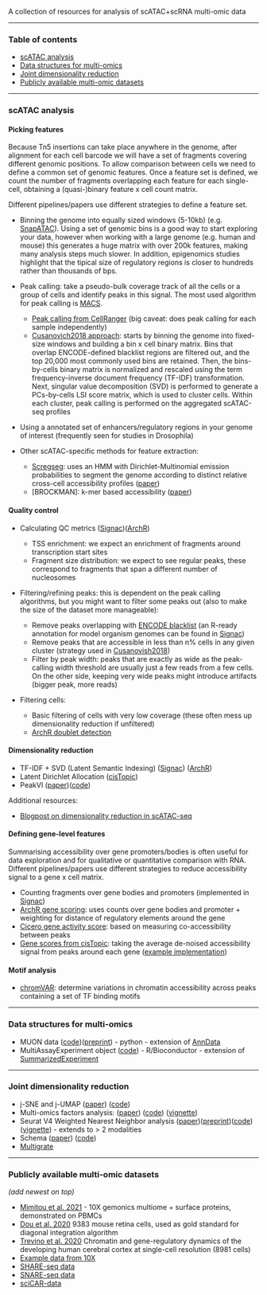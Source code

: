 
A collection of resources for analysis of scATAC+scRNA multi-omic data

---
### Table of contents

- [scATAC analysis](https://github.com/emdann/momicsTools#scatac-analysis)
- [Data structures for multi-omics](https://github.com/emdann/momicsTools#data-structures-for-multi-omics)
- [Joint dimensionality reduction](https://github.com/emdann/momicsTools#joint-dimensionality-reduction)
- [Publicly available multi-omic datasets](https://github.com/emdann/momicsTools#publicly-available-multi-omic-datasets)

---
### scATAC analysis
<!-- 
#### Barcode Multiplets
This was raised as a problem in sn 10X protocols 
-->

#### Picking features
Because Tn5 insertions can take place anywhere in the genome, after alignment for each cell barcode we will have a set of fragments covering different genomic positions. To allow comparison between cells we need to define a common set of genomic features. Once a feature set is defined, we count the number of fragments overlapping each feature for each single-cell, obtaining a (quasi-)binary feature x cell count matrix.

Different pipelines/papers use different strategies to define a feature set. 

* Binning the genome into equally sized windows (5-10kb) (e.g. [SnapATAC](https://github.com/r3fang/SnapATAC/blob/master/examples/10X_PBMC_15K/README.md#add_bmat)). Using a set of genomic bins is a good way to start exploring your data, however when working with a large genome (e.g. human and mouse) this generates a huge matrix with over 200k features, making many analysis steps much slower. In addition, epigenomics studies highlight that the tipical size of regulatory regions is closer to hundreds rather than thousands of bps. 

* Peak calling: take a pseudo-bulk coverage track of all the cells or a group of cells and identify peaks in this signal. The most used algorithm for peak calling is [MACS](https://github.com/macs3-project/MACS). 
    - [Peak calling from CellRanger](https://support.10xgenomics.com/single-cell-atac/software/pipelines/latest/algorithms/overview#peaks) (big caveat: does peak calling for each sample independently)
    - [Cusanovich2018 approach](https://www.cell.com/cell/fulltext/S0092-8674(18)30855-9?_returnURL=https%3A%2F%2Flinkinghub.elsevier.com%2Fretrieve%2Fpii%2FS0092867418308559%3Fshowall%3Dtrue): starts by binning the genome into fixed-size windows and building a bin x cell binary matrix. Bins that overlap ENCODE-defined blacklist regions are filtered out, and the top 20,000 most commonly used bins are retained. Then, the bins-by-cells binary matrix is normalized and rescaled using the term frequency-inverse document frequency (TF-IDF) transformation. Next, singular value decomposition (SVD) is performed to generate a PCs-by-cells LSI score matrix, which is used to cluster cells. Within each cluster, peak calling is performed on the aggregated scATAC-seq profiles

* Using a annotated set of enhancers/regulatory regions in your genome of interest (frequently seen for studies in Drosophila)

* Other scATAC-specific methods for feature extraction:

    - [Scregseg](https://github.com/BIMSBbioinfo/scregseg): uses an HMM with Dirichlet-Multinomial emission probabilities to segment the genome according to distinct relative cross-cell accessibility profiles ([paper](https://www.biorxiv.org/content/10.1101/2020.06.26.173377v1))
    - [BROCKMAN]: k-mer based accessibility ([paper](https://bmcbioinformatics.biomedcentral.com/articles/10.1186/s12859-018-2255-6))

#### Quality control

* Calculating QC metrics ([Signac](https://satijalab.org/signac/articles/pbmc_vignette.html#computing-qc-metrics-1))([ArchR](https://www.archrproject.com/bookdown/plotting-sample-fragment-size-distribution-and-tss-enrichment-profiles-.html))
    - TSS enrichment: we expect an enrichment of fragments around transcription start sites
    - Fragment size distribution: we expect to see regular peaks, these correspond to fragments that span a different number of nucleosomes

* Filtering/refining peaks: this is dependent on the peak calling algorithms, but you might want to filter some peaks out (also to make the size of the dataset more manageable):
    - Remove peaks overlapping with [ENCODE blacklist](https://www.nature.com/articles/s41598-019-45839-z) (an R-ready annotation for model organism genomes can be found in [Signac](https://satijalab.org/signac/reference/index.html#section-data))
    - Remove peaks that are accessible in less than n% cells in any given cluster (strategy used in [Cusanovish2018](https://www.cell.com/cell/fulltext/S0092-8674(18)30855-9?_returnURL=https%3A%2F%2Flinkinghub.elsevier.com%2Fretrieve%2Fpii%2FS0092867418308559%3Fshowall%3Dtrue))
    - Filter by peak width: peaks that are exactly as wide as the peak-calling width threshold are usually just a few reads from a few cells. On the other side, keeping very wide peaks might introduce artifacts (bigger peak, more reads)

* Filtering cells: 
    - Basic filtering of cells with very low coverage (these often mess up dimensionality reduction if unfiltered)
    - [ArchR doublet detection](https://www.archrproject.com/bookdown/how-does-doublet-identification-work-in-archr.html) 

#### Dimensionality reduction

* TF-IDF + SVD (Latent Semantic Indexing) ([Signac](https://satijalab.org/signac/articles/pbmc_vignette.html#normalization-and-linear-dimensional-reduction-1)) ([ArchR](https://www.archrproject.com/bookdown/archrs-lsi-implementation.html))
* Latent Dirichlet Allocation ([cisTopic](http://htmlpreview.github.io/?https://github.com/aertslab/cisTopic/blob/master/vignettes/WarpLDA_CompleteAnalysis.html))
* PeakVI ([paper](https://www.biorxiv.org/content/10.1101/2021.04.29.442020v1))([code](https://github.com/YosefLab/scvi-tools/blob/master/scvi/model/_peakvi.py))

Additional resources:
* [Blogpost on dimensionality reduction in scATAC-seq](http://andrewjohnhill.com/blog/2019/05/06/dimensionality-reduction-for-scatac-data/)

#### Defining gene-level features
Summarising accessibility over gene promoters/bodies is often useful for data exploration and for qualitative or quantitative comparison with RNA. Different pipelines/papers use different strategies to reduce accessibility signal to a gene x cell matrix. 

- Counting fragments over gene bodies and promoters (implemented in [Signac](https://satijalab.org/signac/reference/GeneActivity.html))
- [ArchR gene scoring](https://www.archrproject.com/bookdown/calculating-gene-scores-in-archr.html): uses counts over gene bodies and promoter + weighting for distance of regulatory elements around the gene
- [Cicero gene activity score](https://cole-trapnell-lab.github.io/cicero-release/docs_m3/##cicero-gene-activity-scores): based on measuring co-accessibility between peaks
- [Gene scores from cisTopic](https://www.embopress.org/doi/full/10.15252/msb.20209438): taking the average de-noised accessibility signal from peaks around each gene ([example implementation](https://github.com/emdann/scATAC_prep/blob/master/N2_add_cistopic.ipynb))

#### Motif analysis 
- [chromVAR](https://github.com/GreenleafLab/chromVAR): determine variations in chromatin accessibility across peaks containing a set of TF binding motifs

---
### Data structures for multi-omics

- MUON data ([code](https://github.com/gtca/muon))([preprint](https://www.biorxiv.org/content/10.1101/2021.06.01.445670v1.full.pdf)) - python - extension of [AnnData](https://anndata.readthedocs.io/en/latest/)
- MultiAssayExperiment object ([code](https://bioconductor.org/packages/release/bioc/html/MultiAssayExperiment.html)) - R/Bioconductor - extension of [SummarizedExperiment](https://bioconductor.org/packages/release/bioc/html/SummarizedExperiment.html)
---
### Joint dimensionality reduction


- j-SNE and j-UMAP ([paper](https://www.biorxiv.org/content/10.1101/2021.01.10.426098v1)) ([code](https://github.com/canzarlab/JVis-learn))
- Multi-omics factors analysis: ([paper](https://genomebiology.biomedcentral.com/articles/10.1186/s13059-020-02015-1)) ([code](https://github.com/bioFAM/MOFA2)) ([vignette](https://raw.githack.com/bioFAM/MOFA2_tutorials/master/R_tutorials/10x_scRNA_scATAC.html))
- Seurat V4 Weighted Nearest Neighbor analysis ([paper](https://www.cell.com/cell/fulltext/S0092-8674%2821%2900583-3))([preprint](https://www.biorxiv.org/content/10.1101/2020.10.12.335331v1))([code](https://github.com/satijalab/seurat))([vignette](https://satijalab.org/seurat/v4.0/weighted_nearest_neighbor_analysis.html)) - extends to > 2 modalities
- Schema ([paper](https://genomebiology.biomedcentral.com/articles/10.1186/s13059-021-02313-2)) ([code](https://schema-multimodal.readthedocs.io/en/latest/overview.html))
- [Multigrate](https://icml-compbio.github.io/2021/papers/WCBICML2021_paper_44.pdf)

---
### Publicly available multi-omic datasets

_(add newest on top)_

- [Mimitou et al. 2021](https://www.nature.com/articles/s41587-021-00927-2) - 10X gemonics multiome + surface proteins, demonstrated on PBMCs
- [Dou et al. 2020](https://www.biorxiv.org/content/10.1101/2020.12.11.422014v1.full.pdf) 9383 mouse retina cells, used as gold standard for diagonal integration algorithm 
- [Trevino et al. 2020](https://www.biorxiv.org/content/10.1101/2020.12.29.424636v1.full.pdf) Chromatin and gene-regulatory dynamics of the developing human cerebral cortex at single-cell resolution (8981 cells)
- [Example data from 10X](https://support.10xgenomics.com/single-cell-multiome-atac-gex/datasets)
- [SHARE-seq data](https://www.cell.com/cell/fulltext/S0092-8674(20)31253-8?rss=yes) 
- [SNARE-seq data](https://www.nature.com/articles/s41587-019-0290-0)
- [sciCAR-data](https://science.sciencemag.org/content/361/6409/1380)












